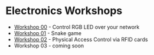 # Electronics Workshops

- [Workshop 00](https://github.com/whynotcrybot/rpi-workshop-00) - Control RGB LED over your network
- [Workshop 01](https://github.com/whynotcrybot/rpi-workshop-01) - Snake game
- [Workshop 02](https://github.com/whynotcrybot/rpi-workshop-02) - Physical Access Control via RFID cards
- Workshop 03 - coming soon
